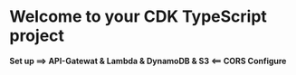 # Welcome to your CDK TypeScript project

**Set up ==> API-Gatewat & Lambda & DynamoDB & S3 <== CORS Configure**
